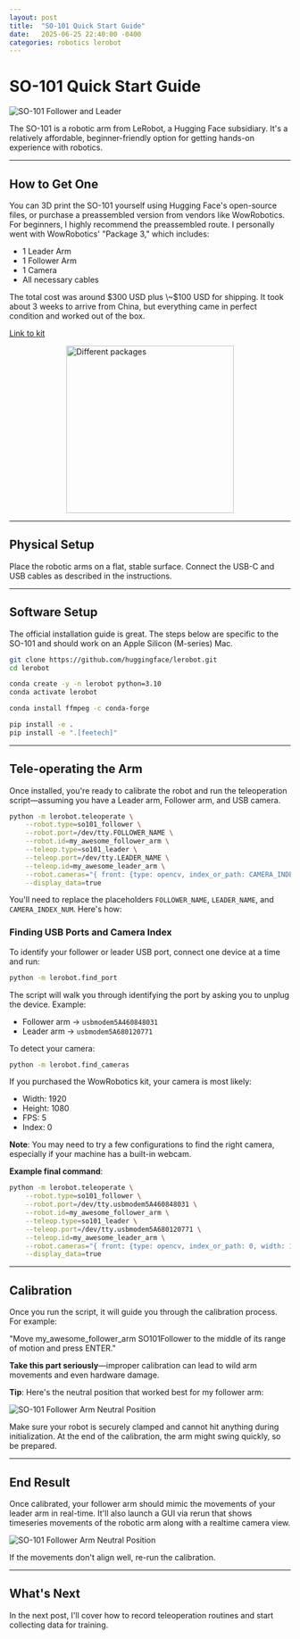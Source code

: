 ```yaml
---
layout: post
title:  "SO-101 Quick Start Guide"
date:   2025-06-25 22:40:00 -0400
categories: robotics lerobot
---
```


# SO-101 Quick Start Guide

![SO-101 Follower and Leader](/assets/images/so101_leader_and_follower.jpg)

The SO-101 is a robotic arm from LeRobot, a Hugging Face subsidiary. It's a relatively affordable, beginner-friendly option for getting hands-on experience with robotics.

-----

## How to Get One

You can 3D print the SO-101 yourself using Hugging Face's open-source files, or purchase a preassembled version from vendors like WowRobotics. For beginners, I highly recommend the preassembled route. I personally went with WowRobotics' "Package 3," which includes:

  * 1 Leader Arm
  * 1 Follower Arm
  * 1 Camera
  * All necessary cables

The total cost was around $300 USD plus \~$100 USD for shipping. It took about 3 weeks to arrive from China, but everything came in perfect condition and worked out of the box.

[Link to kit](https://www.google.com/search?q=https://www.example.com/kit)

<img src="/assets/images/so101_wow_robitics_configs.png" alt="Different packages" width="300" style="display: block; margin: 0 auto;">

-----

## Physical Setup

Place the robotic arms on a flat, stable surface. Connect the USB-C and USB cables as described in the instructions.

-----

## Software Setup

The official installation guide is great. The steps below are specific to the SO-101 and should work on an Apple Silicon (M-series) Mac.

```bash
git clone https://github.com/huggingface/lerobot.git
cd lerobot

conda create -y -n lerobot python=3.10
conda activate lerobot

conda install ffmpeg -c conda-forge

pip install -e .
pip install -e ".[feetech]"
```

-----

## Tele-operating the Arm

Once installed, you're ready to calibrate the robot and run the teleoperation script—assuming you have a Leader arm, Follower arm, and USB camera.

```bash
python -m lerobot.teleoperate \
    --robot.type=so101_follower \
    --robot.port=/dev/tty.FOLLOWER_NAME \
    --robot.id=my_awesome_follower_arm \
    --teleop.type=so101_leader \
    --teleop.port=/dev/tty.LEADER_NAME \
    --teleop.id=my_awesome_leader_arm \
    --robot.cameras="{ front: {type: opencv, index_or_path: CAMERA_INDEX_NUM, width: 1920, height: 1080, fps: 5}}" \
    --display_data=true
```

You'll need to replace the placeholders `FOLLOWER_NAME`, `LEADER_NAME`, and `CAMERA_INDEX_NUM`. Here's how:

### Finding USB Ports and Camera Index

To identify your follower or leader USB port, connect one device at a time and run:

```bash
python -m lerobot.find_port
```

The script will walk you through identifying the port by asking you to unplug the device. Example:

  * Follower arm → `usbmodem5A460848031`
  * Leader arm → `usbmodem5A680120771`

To detect your camera:

```bash
python -m lerobot.find_cameras
```

If you purchased the WowRobotics kit, your camera is most likely:

  * Width: 1920
  * Height: 1080
  * FPS: 5
  * Index: 0

**Note**: You may need to try a few configurations to find the right camera, especially if your machine has a built-in webcam.

**Example final command**:

```bash
python -m lerobot.teleoperate \
    --robot.type=so101_follower \
    --robot.port=/dev/tty.usbmodem5A460848031 \
    --robot.id=my_awesome_follower_arm \
    --teleop.type=so101_leader \
    --teleop.port=/dev/tty.usbmodem5A680120771 \
    --teleop.id=my_awesome_leader_arm \
    --robot.cameras="{ front: {type: opencv, index_or_path: 0, width: 1920, height: 1080, fps: 5}}" \
    --display_data=true
```

-----

## Calibration

Once you run the script, it will guide you through the calibration process. For example:

"Move my\_awesome\_follower\_arm SO101Follower to the middle of its range of motion and press ENTER."

**Take this part seriously**—improper calibration can lead to wild arm movements and even hardware damage.

**Tip**: Here's the neutral position that worked best for my follower arm:

![SO-101 Follower Arm Neutral Position](/assets/images/so101_quickstart_robot_neutral.png)

Make sure your robot is securely clamped and cannot hit anything during initialization. At the end of the calibration, the arm might swing quickly, so be prepared.

-----

## End Result

Once calibrated, your follower arm should mimic the movements of your leader arm in real-time. It'll also launch a GUI via rerun that shows timeseries movements of the robotic arm along with a realtime camera view. 

![SO-101 Follower Arm Neutral Position](/assets/images/so101_gui.png)

If the movements don't align well, re-run the calibration.

-----

## What's Next

In the next post, I'll cover how to record teleoperation routines and start collecting data for training. 